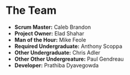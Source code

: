 The Team
========
* **Scrum Master:** Caleb Brandon
* **Project Owner:** Elad Shahar
* **Man of the Hour:** Mike Feole
* **Required Undergraduate:** Anthony Scoppa
* **Other Undergraduate:** Chris Adler
* **Other Other Undergreature:** Paul Gendreau
* **Developer:** Prathiba Dyavegowda
